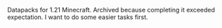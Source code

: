 Datapacks for 1.21 Minecraft.
Archived because completing it exceeded expectation. I want to do some easier tasks first.
